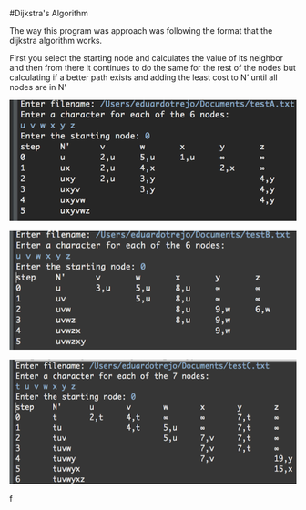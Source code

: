 #Dijkstra's Algorithm

<p>The way this program was approach was following the format that the dijkstra algorithm works. </p>
<p>First you select the starting node and calculates the value of its neighbor and then from there it continues to do the same for the rest of the nodes but calculating if a better path exists and adding the least cost to N’ until all nodes are in N’</p>
<p align="center">
<img src="https://github.com/eduardotrejo/Algorithms/blob/master/Dijkstra/Screenshots/testA.png"/>
</p>

<p align="center">
<img src="https://github.com/eduardotrejo/Algorithms/blob/master/Dijkstra/Screenshots/testB.png"/>
</p>

<p align="center">
<img src="https://github.com/eduardotrejo/Algorithms/blob/master/Dijkstra/Screenshots/testC.png"/>
</p>
f
